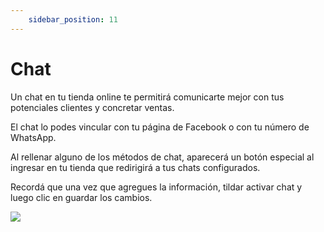 ```yaml
---
    sidebar_position: 11
---
```


# Chat

Un chat en tu tienda online te permitirá comunicarte mejor con tus potenciales clientes y concretar ventas.

El chat lo podes vincular con tu página de Facebook o con tu número de WhatsApp.

Al rellenar alguno de los métodos de chat, aparecerá un botón especial al ingresar en tu tienda que redirigirá a tus chats configurados.

Recordá que una vez que agregues la información, tildar activar chat y luego clic en guardar los cambios.

![](/Fotos/Configuraciones/chat1.png)